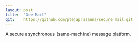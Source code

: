 ```yaml
---
layout: post
title:  "Gee-Mail"
git:    https://github.com/ptejaprasanna/secure_mail.git
---
```


A secure asynchronous (same-machine) message platform. 
